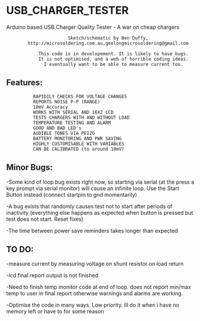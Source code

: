 # USB_CHARGER_TESTER
Arduino based USB Charger Quality Tester - A war on cheap chargers


                           Sketch/schematic by Ben Duffy,
            http://microsoldering.com.au,geelongmicrosoldering@gmail.com

                This code is in developement. It is likely to have bugs.
                It is not optimised, and a web of horrible coding ideas.
                  I eventually want to be able to measure current too.

Features:
---------
              RAPIDILY CHECKS FOR VOLTAGE CHANGES
              REPORTS NOISE P-P (RANGE)
              10mV Accuracy
              WORKS WITH SERIAL AND 16X2 LCD
              TESTS CHARGERS WITH AND WITHOUT LOAD
              TEMPERATURE TESTING AND ALARM
              GOOD AND BAD LED's
              AUDIBLE TONES VIA PEIZO
              BATTERY MONITORING AND PWR SAVING 
              HIGHLY CUSTOMISABLE WITH VARIABLES
              CAN BE CALIBRATED (to around 10mV)


Minor Bugs:
----------- 
-Some kind of loop bug exists right now, so starting via serial (at the press a key prompt via serial monitor)
will cause an infinite loop. Use the Start Button instead (connect startpin to gnd momentarily)

-A bug exists that randomly causes test not to start after periods of inactivity
(everything else happens as expected when button is pressed but test does not start. Reset fixes)

-The time between power save reminders takes longer than expected

TO DO:
------
-measure current by measuring voltage on shunt resistor on load return

-lcd final report output is not finished

-Need to finish temp monitor code at end of loop. does not report min/max temp to user in final report
otherwise warnings and alarms are working.

-Optimise the code in many ways. Low priority. Ill do it when i have no memory left or have to for some reason

